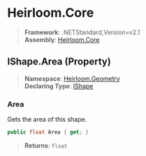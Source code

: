 # Heirloom.Core

> **Framework**: .NETStandard,Version=v2.1  
> **Assembly**: [Heirloom.Core][0]

## IShape.Area (Property)

> **Namespace**: [Heirloom.Geometry][0]  
> **Declaring Type**: [IShape][1]

### Area

Gets the area of this shape.

```cs
public float Area { get; }
```

> **Returns**: `float`

[0]: ../../../Heirloom.Core.md
[1]: ../IShape.md
